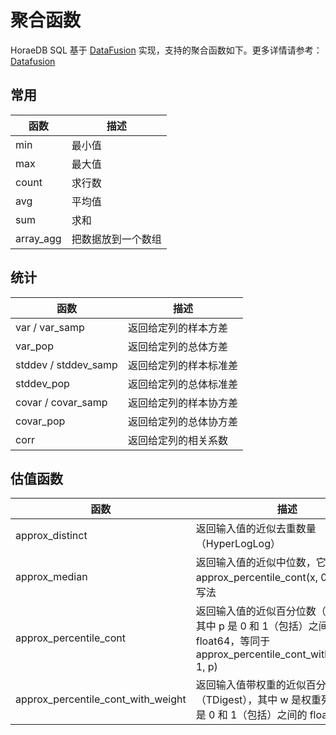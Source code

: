 # 聚合函数

HoraeDB SQL 基于 [DataFusion](https://github.com/CeresDB/arrow-datafusion) 实现，支持的聚合函数如下。更多详情请参考： [Datafusion](https://github.com/CeresDB/arrow-datafusion/blob/master/docs/source/user-guide/sql/aggregate_functions.md)

## 常用

| 函数      | 描述               |
| --------- | ------------------ |
| min       | 最小值             |
| max       | 最大值             |
| count     | 求行数             |
| avg       | 平均值             |
| sum       | 求和               |
| array_agg | 把数据放到一个数组 |

## 统计

| 函数                 | 描述                   |
| -------------------- | ---------------------- |
| var / var_samp       | 返回给定列的样本方差   |
| var_pop              | 返回给定列的总体方差   |
| stddev / stddev_samp | 返回给定列的样本标准差 |
| stddev_pop           | 返回给定列的总体标准差 |
| covar / covar_samp   | 返回给定列的样本协方差 |
| covar_pop            | 返回给定列的总体协方差 |
| corr                 | 返回给定列的相关系数   |

## 估值函数

| 函数                               | 描述                                                                                                                            |
| ---------------------------------- | ------------------------------------------------------------------------------------------------------------------------------- |
| approx_distinct                    | 返回输入值的近似去重数量（HyperLogLog）                                                                                         |
| approx_median                      | 返回输入值的近似中位数，它是 approx_percentile_cont(x, 0.5) 的简单写法                                                          |
| approx_percentile_cont             | 返回输入值的近似百分位数（TDigest），其中 p 是 0 和 1（包括）之间的 float64，等同于 approx_percentile_cont_with_weight(x, 1, p) |
| approx_percentile_cont_with_weight | 返回输入值带权重的近似百分位数（TDigest），其中 w 是权重列表达式，p 是 0 和 1（包括）之间的 float64                             |
